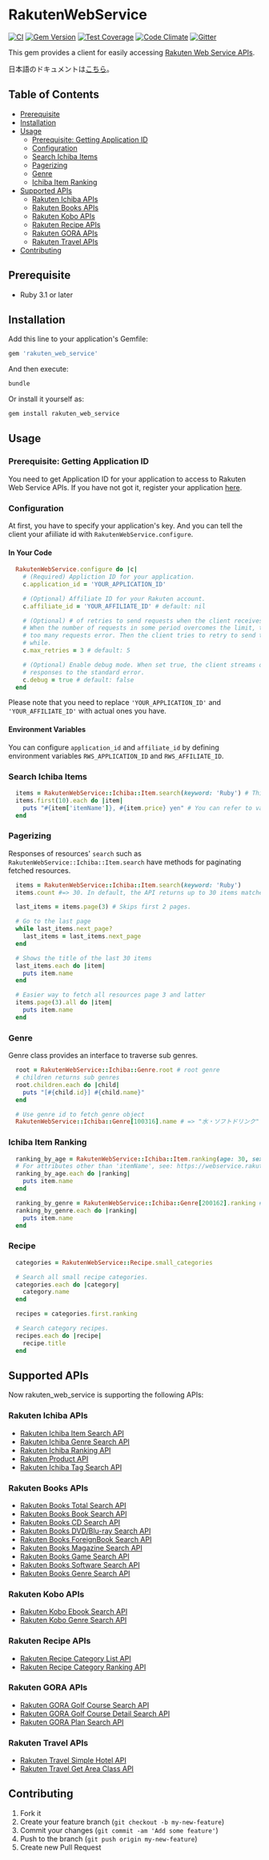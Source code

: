 # RakutenWebService

[![CI](https://github.com/rakuten-ws/rws-ruby-sdk/workflows/CI/badge.svg)](https://github.com/rakuten-ws/rws-ruby-sdk/actions?query=workflow%3ACI+branch%3Amaster)
[![Gem Version](https://badge.fury.io/rb/rakuten_web_service.svg)](https://badge.fury.io/rb/rakuten_web_service)
[![Test Coverage](https://codeclimate.com/github/rakuten-ws/rws-ruby-sdk/badges/coverage.svg)](https://codeclimate.com/github/rakuten-ws/rws-ruby-sdk/coverage)
[![Code Climate](https://codeclimate.com/github/rakuten-ws/rws-ruby-sdk/badges/gpa.svg)](https://codeclimate.com/github/rakuten-ws/rws-ruby-sdk)
[![Gitter](https://badges.gitter.im/rakuten-ws/rws-ruby-sdk.svg)](https://gitter.im/rakuten-ws/rws-ruby-sdk?utm_source=badge&utm_medium=badge&utm_campaign=pr-badge)

This gem provides a client for easily accessing [Rakuten Web Service APIs](https://webservice.rakuten.co.jp/).

日本語のドキュメントは[こちら](https://github.com/rakuten-ws/rws-ruby-sdk/blob/master/README.ja.md)。

## Table of Contents

* [Prerequisite](#prerequisite)
* [Installation](#installation)
* [Usage](#usage)
  * [Prerequisite: Getting Application ID](#prerequisite-getting-application-id)
  * [Configuration](#configuration)
  * [Search Ichiba Items](#search-ichiba-items)
  * [Pagerizing](#pagerizing)
  * [Genre](#genre)
  * [Ichiba Item Ranking](#ichiba-item-ranking)
* [Supported APIs](#supported-apis)
  * [Rakuten Ichiba APIs](#rakuten-ichiba-apis)
  * [Rakuten Books APIs](#rakuten-books-apis)
  * [Rakuten Kobo APIs](#rakuten-kobo-apis)
  * [Rakuten Recipe APIs](#rakuten-recipe-apis)
  * [Rakuten GORA APIs](#rakuten-gora-apis)
  * [Rakuten Travel APIs](#rakuten-travel-apis)
* [Contributing](#contributing)

## Prerequisite

* Ruby 3.1 or later

## Installation

Add this line to your application's Gemfile:

```ruby
gem 'rakuten_web_service'
```

And then execute:

```sh
bundle
```

Or install it yourself as:

```sh
gem install rakuten_web_service
```

## Usage

### Prerequisite: Getting Application ID

You need to get Application ID for your application to access to Rakuten Web Service APIs.
If you have not got it, register your application [here](https://webservice.rakuten.co.jp/app/create).

### Configuration

At first, you have to specify your application's key. And you can tell the client your afiiliate id with `RakutenWebService.configure`.

#### In Your Code

```ruby
  RakutenWebService.configure do |c|
    # (Required) Appliction ID for your application.
    c.application_id = 'YOUR_APPLICATION_ID'

    # (Optional) Affiliate ID for your Rakuten account.
    c.affiliate_id = 'YOUR_AFFILIATE_ID' # default: nil

    # (Optional) # of retries to send requests when the client receives
    # When the number of requests in some period overcomes the limit, the endpoints will return
    # too many requests error. Then the client tries to retry to send the same request after a
    # while.
    c.max_retries = 3 # default: 5

    # (Optional) Enable debug mode. When set true, the client streams out all HTTP requests and
    # responses to the standard error.
    c.debug = true # default: false
  end
```

Please note that you need to replace `'YOUR_APPLICATION_ID'` and `'YOUR_AFFILIATE_ID'` with actual ones you have.

#### Environment Variables

You can configure `application_id` and `affiliate_id` by defining environment variables `RWS_APPLICATION_ID` and `RWS_AFFILIATE_ID`.

### Search Ichiba Items

```ruby
  items = RakutenWebService::Ichiba::Item.search(keyword: 'Ruby') # This returns Enumerable object
  items.first(10).each do |item|
    puts "#{item['itemName']}, #{item.price} yen" # You can refer to values as well as Hash.
  end
```

### Pagerizing

Responses of resources' `search` such as `RakutenWebService::Ichiba::Item.search` have methods for paginating fetched resources.

```ruby
  items = RakutenWebService::Ichiba::Item.search(keyword: 'Ruby')
  items.count #=> 30. In default, the API returns up to 30 items matched with given keywords.

  last_items = items.page(3) # Skips first 2 pages.

  # Go to the last page
  while last_items.next_page?
    last_items = last_items.next_page
  end

  # Shows the title of the last 30 items
  last_items.each do |item|
    puts item.name
  end

  # Easier way to fetch all resources page 3 and latter
  items.page(3).all do |item|
    puts item.name
  end
```

### Genre

Genre class provides an interface to traverse sub genres.

```ruby
  root = RakutenWebService::Ichiba::Genre.root # root genre
  # children returns sub genres
  root.children.each do |child|
    puts "[#{child.id}] #{child.name}"
  end

  # Use genre id to fetch genre object
  RakutenWebService::Ichiba::Genre[100316].name # => "水・ソフトドリンク"
```

### Ichiba Item Ranking

```ruby
  ranking_by_age = RakutenWebService::Ichiba::Item.ranking(age: 30, sex: 1) # returns the TOP 30 items for Male in 30s
  # For attributes other than 'itemName', see: https://webservice.rakuten.co.jp/documentation/ichibaitemsearch/#outputParameter
  ranking_by_age.each do |ranking|
    puts item.name
  end

  ranking_by_genre = RakutenWebService::Ichiba::Genre[200162].ranking # the TOP 30 items in "水・ソフトドリンク" genre
  ranking_by_genre.each do |ranking|
    puts item.name
  end
```

### Recipe

```ruby
  categories = RakutenWebService::Recipe.small_categories

  # Search all small recipe categories.
  categories.each do |category|
    category.name
  end

  recipes = categories.first.ranking

  # Search category recipes.
  recipes.each do |recipe|
    recipe.title
  end
```

## Supported APIs

Now rakuten\_web\_service is supporting the following APIs:

### Rakuten Ichiba APIs

* [Rakuten Ichiba Item Search API](https://webservice.rakuten.co.jp/documentation/ichiba-item-search/)
* [Rakuten Ichiba Genre Search API](https://webservice.rakuten.co.jp/documentation/ichiba-genre-search/)
* [Rakuten Ichiba Ranking API](https://webservice.rakuten.co.jp/documentation/ichiba-item-ranking/)
* [Rakuten Product API](https://webservice.rakuten.co.jp/documentation/ichiba-product-search/)
* [Rakuten Ichiba Tag Search API](https://webservice.rakuten.co.jp/documentation/ichiba-tag-search/)

### Rakuten Books APIs

* [Rakuten Books Total Search API](https://webservice.rakuten.co.jp/documentation/books-total-search/)
* [Rakuten Books Book Search API](https://webservice.rakuten.co.jp/documentation/books-book-search/)
* [Rakuten Books CD Search API](https://webservice.rakuten.co.jp/documentation/books-cd-search/)
* [Rakuten Books DVD/Blu-ray Search API](https://webservice.rakuten.co.jp/documentation/books-dvd-search/)
* [Rakuten Books ForeignBook Search API](https://webservice.rakuten.co.jp/documentation/books-foreign-search/)
* [Rakuten Books Magazine Search API](https://webservice.rakuten.co.jp/documentation/books-magazine-search/)
* [Rakuten Books Game Search API](https://webservice.rakuten.co.jp/documentation/books-game-search/)
* [Rakuten Books Software Search API](https://webservice.rakuten.co.jp/documentation/books-software-search/)
* [Rakuten Books Genre Search API](https://webservice.rakuten.co.jp/documentation/books-genre-search/)

### Rakuten Kobo APIs

* [Rakuten Kobo Ebook Search API](https://webservice.rakuten.co.jp/documentation/kobo-ebook-search/)
* [Rakuten Kobo Genre Search API](https://webservice.rakuten.co.jp/documentation/kobo-genre-search/)

### Rakuten Recipe APIs

* [Rakuten Recipe Category List API](https://webservice.rakuten.co.jp/documentation/recipe-category-list/)
* [Rakuten Recipe Category Ranking API](https://webservice.rakuten.co.jp/documentation/recipe-category-ranking/)

### Rakuten GORA APIs

* [Rakuten GORA Golf Course Search API](https://webservice.rakuten.co.jp/documentation/gora-golf-course-search/)
* [Rakuten GORA Golf Course Detail Search API](https://webservice.rakuten.co.jp/documentation/gora-golf-course-detail/)
* [Rakuten GORA Plan Search API](https://webservice.rakuten.co.jp/documentation/gora-plan-search/)

### Rakuten Travel APIs

* [Rakuten Travel Simple Hotel API](https://webservice.rakuten.co.jp/documentation/simple-hotel-search/)
* [Rakuten Travel Get Area Class API](https://webservice.rakuten.co.jp/documentation/get-area-class/)

## Contributing

1. Fork it
2. Create your feature branch (`git checkout -b my-new-feature`)
3. Commit your changes (`git commit -am 'Add some feature'`)
4. Push to the branch (`git push origin my-new-feature`)
5. Create new Pull Request
